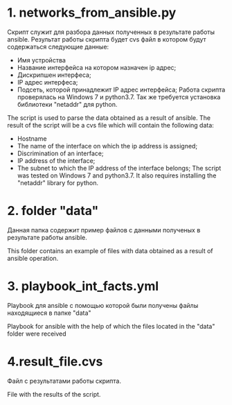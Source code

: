 # 1. networks_from_ansible.py
Скрипт служит для разбора данных полученных в результате работы ansible. Результат работы скрипта будет cvs файл в котором будут содержаться следующие данные:
- Имя устройства
- Название интерфейса на котором назначен ip адрес;
- Дискрипшен интерфеса;
- IP адрес интерфеса;
- Подсеть, которой принадлежит IP адрес интерфейса;
Работа скрипта проверялась на Windows 7 и python3.7. Так же требуется установка библиотеки "netaddr" для python.

The script is used to parse the data obtained as a result of ansible. The result of the script will be a cvs file which will contain the following data:
- Hostname
- The name of the interface on which the ip address is assigned;
- Discrimination of an interface;
- IP address of the interface;
- The subnet to which the IP address of the interface belongs;
The script was tested on Windows 7 and python3.7. It also requires installing the "netaddr" library for python.

# 2. folder "data"
Данная папка содержит пример файлов с данными полученых в результате работы ansible.

This folder contains an example of files with data obtained as a result of ansible operation.

# 3. playbook_int_facts.yml
Playbook для ansible с помощью которой были получены файлы находящиеся в папке "data"

Playbook for ansible with the help of which the files located in the "data" folder were received

# 4.result_file.cvs
Файл с результатами работы скрипта.

File with the results of the script.
